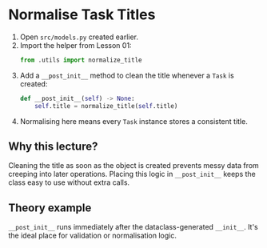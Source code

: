 # Normalise Task Titles

1. Open `src/models.py` created earlier.
2. Import the helper from Lesson 01:
   ```python
   from .utils import normalize_title
   ```
3. Add a `__post_init__` method to clean the title whenever a `Task` is created:
   ```python
   def __post_init__(self) -> None:
       self.title = normalize_title(self.title)
   ```
4. Normalising here means every `Task` instance stores a consistent title.

## Why this lecture?

Cleaning the title as soon as the object is created prevents messy data from
creeping into later operations. Placing this logic in `__post_init__` keeps
the class easy to use without extra calls.
## Theory example
`__post_init__` runs immediately after the dataclass-generated `__init__`. It's the ideal place for validation or normalisation logic.
